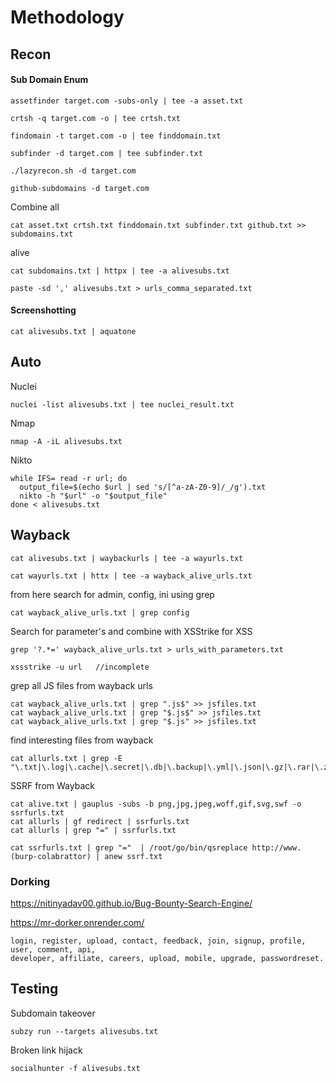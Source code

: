 # Methodology

## Recon

#### Sub Domain Enum

```
assetfinder target.com -subs-only | tee -a asset.txt
```

```
crtsh -q target.com -o | tee crtsh.txt
```

```
findomain -t target.com -o | tee finddomain.txt
```

```
subfinder -d target.com | tee subfinder.txt
```

```
./lazyrecon.sh -d target.com
```

```
github-subdomains -d target.com
```

Combine all 

```
cat asset.txt crtsh.txt finddomain.txt subfinder.txt github.txt >> subdomains.txt
```

alive

```
cat subdomains.txt | httpx | tee -a alivesubs.txt
```

```
paste -sd ',' alivesubs.txt > urls_comma_separated.txt
```
#### Screenshotting

```
cat alivesubs.txt | aquatone
```

## Auto

Nuclei
```
nuclei -list alivesubs.txt | tee nuclei_result.txt
```

Nmap
```
nmap -A -iL alivesubs.txt
```

Nikto
```
while IFS= read -r url; do
  output_file=$(echo $url | sed 's/[^a-zA-Z0-9]/_/g').txt
  nikto -h "$url" -o "$output_file"
done < alivesubs.txt
```

## Wayback

```
cat alivesubs.txt | waybackurls | tee -a wayurls.txt
```

```
cat wayurls.txt | httx | tee -a wayback_alive_urls.txt
```

from here search for admin, config, ini using grep
```
cat wayback_alive_urls.txt | grep config
```

Search for parameter's and combine with XSStrike for XSS
```
grep '?.*=' wayback_alive_urls.txt > urls_with_parameters.txt
```

```
xssstrike -u url   //incomplete
```

grep all JS files from wayback urls
```
cat wayback_alive_urls.txt | grep ".js$" >> jsfiles.txt
cat wayback_alive_urls.txt | grep "$.js$" >> jsfiles.txt
cat wayback_alive_urls.txt | grep "$.js" >> jsfiles.txt
```

find interesting files from wayback
```
cat allurls.txt | grep -E "\.txt|\.log|\.cache|\.secret|\.db|\.backup|\.yml|\.json|\.gz|\.rar|\.zip|\.config"
```

SSRF from Wayback
```
cat alive.txt | gauplus -subs -b png,jpg,jpeg,woff,gif,svg,swf -o ssrfurls.txt
cat allurls | gf redirect | ssrfurls.txt
cat allurls | grep "=" | ssrfurls.txt
```

```
cat ssrfurls.txt | grep "="  | /root/go/bin/qsreplace http://www.(burp-colabrattor) | anew ssrf.txt
```

### Dorking

https://nitinyadav00.github.io/Bug-Bounty-Search-Engine/

https://mr-dorker.onrender.com/

```
login, register, upload, contact, feedback, join, signup, profile, user, comment, api,
developer, affiliate, careers, upload, mobile, upgrade, passwordreset.
```

## Testing

Subdomain takeover

```
subzy run --targets alivesubs.txt
```

Broken link hijack

```
socialhunter -f alivesubs.txt
```

```

```